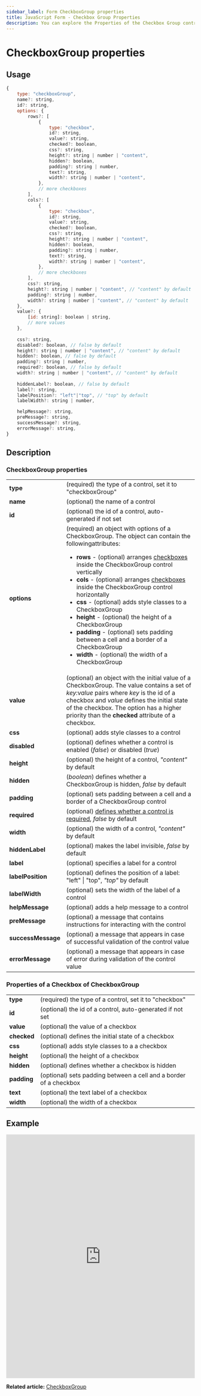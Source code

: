 ```yaml
---
sidebar_label: Form CheckboxGroup properties
title: JavaScript Form - Checkbox Group Properties 
description: You can explore the Properties of the Checkbox Group control of Form in the documentation of the DHTMLX JavaScript UI library. Browse developer guides and API reference, try out code examples and live demos, and download a free 30-day evaluation version of DHTMLX Suite.
---
```


# CheckboxGroup properties

## Usage

~~~js
{
    type: "checkboxGroup",
    name?: string,
    id?: string,
    options: {
        rows?: [
            {
                type: "checkbox",
                id?: string,
                value?: string,
                checked?: boolean, 
                css?: string,
                height?: string | number | "content",
                hidden?: boolean,
                padding?: string | number,
                text?: string,
                width?: string | number | "content",
            },
            // more checkboxes
        ],
        cols?: [
            {
                type: "checkbox",
                id?: string,
                value?: string,
                checked?: boolean,
                css?: string,
                height?: string | number | "content",
                hidden?: boolean,
                padding?: string | number,
                text?: string,
                width?: string | number | "content",
            },
            // more checkboxes
        ],
        css?: string,
        height?: string | number | "content", // "content" by default
        padding?: string | number, 
        width?: string | number | "content", // "content" by default
    },
    value?: {
        [id: string]: boolean | string,
        // more values
    },
    
    css?: string,
    disabled?: boolean, // false by default
    height?: string | number | "content", // "content" by default
    hidden?: boolean, // false by default
    padding?: string | number,
    required?: boolean, // false by default
    width?: string | number | "content", // "content" by default
    
    hiddenLabel?: boolean, // false by default
    label?: string,
    labelPosition?: "left"|"top", // "top" by default
    labelWidth?: string | number,

    helpMessage?: string,
    preMessage?: string,
    successMessage?: string,
    errorMessage?: string,
}
~~~

## Description

### CheckboxGroup properties

<table>
    <tbody>
        <tr>
            <td><b>type</b></td>
            <td>(required) the type of a control, set it to "checkboxGroup"</td>
        </tr>
        <tr>
            <td><b>name</b></td>
            <td>(optional) the name of a control</td>
        </tr>
        <tr>
            <td><b>id</b></td>
            <td>(optional) the id of a control, auto-generated if not set</td>
        </tr>
        <tr>
            <td><b>options</b></td>
            <td>(required) an object with options of a CheckboxGroup. The object can contain the followingattributes:<ul><li><b>rows</b> - (optional) arranges <a href="../../../../form/api/checkbox_group/api_checkboxgroup_properties/#properties-of-a-checkbox-of-checkboxgroup">checkboxes</a> inside the CheckboxGroup control vertically</li><li><b>cols</b> - (optional) arranges <a href="../../../../form/api/checkbox_group/api_checkboxgroup_properties/#properties-of-a-checkbox-of-checkboxgroup">checkboxes</a> inside the CheckboxGroup control horizontally</li><li><b>css</b> - (optional) adds style classes to a CheckboxGroup</li><li><b>height</b> - (optional) the height of a CheckboxGroup</li><li><b>padding</b> - (optional) sets padding between a cell and a border of a CheckboxGroup</li><li><b>width</b> - (optional) the width of a CheckboxGroup</li></ul></td>
        </tr>
        <tr>
            <td><b>value</b></td>
            <td>(optional) an object with the initial value of a CheckboxGroup. The value contains a set of <i>key:value</i> pairs where <i>key</i> is the id of a checkbox and <i>value</i> defines the initial state of the checkbox. The option has a higher priority than the <b>checked</b> attribute of a checkbox.</td>
        </tr>
        <tr>
            <td><b>css</b></td>
            <td>(optional) adds style classes to a control</td>
        </tr>
        <tr>
            <td><b>disabled</b></td>
            <td>(optional) defines whether a control is enabled (<i>false</i>) or disabled (<i>true</i>)</td>
        </tr>
        <tr>
            <td><b>height</b></td>
            <td>(optional) the height of a control, <i>"content"</i> by default</td>
        </tr>
        <tr>
            <td><b>hidden</b></td>
            <td>(<i>boolean</i>) defines whether a CheckboxGroup is hidden, <i>false</i> by default </td>
        </tr>
        <tr>
            <td><b>padding</b></td>
            <td>(optional) sets padding between a cell and a border of a CheckboxGroup control</td>
        </tr>
        <tr>
            <td><b>required</b></td>
            <td>(optional) <a href="../../../work_with_form/#validating-form">defines whether a control is required</a>, <i>false</i> by default</td>
        </tr>
        <tr>
            <td><b>width</b></td>
            <td>(optional) the width of a control, <i>"content"</i> by default</td>
        </tr>
        <tr>
            <td><b>hiddenLabel</b></td>
            <td>(optional) makes the label invisible, <i>false</i> by default</td>
        </tr>
        <tr>
            <td><b>label</b></td>
            <td>(optional) specifies a label for a control</td>
        </tr>
        <tr>
            <td><b>labelPosition</b></td>
            <td>(optional) defines the position of a label: "left" | "top", <i>"top"</i> by default</td>
        </tr>
        <tr>
            <td><b>labelWidth</b></td>
            <td>(optional) sets the width of the label of a control</td>
        </tr>
        <tr>
            <td><b>helpMessage</b></td>
            <td>(optional) adds a help message to a control</td>
        </tr>
        <tr>
            <td><b>preMessage</b></td>
            <td>(optional) a message that contains instructions for interacting with the control</td>
        </tr>
        <tr>
            <td><b>successMessage</b></td>
            <td>(optional) a message that appears in case of successful validation of the control value</td>
        </tr>
        <tr>
            <td><b>errorMessage</b></td>
            <td>(optional) a message that appears in case of error during validation of the control value</td>
        </tr>
    </tbody>
</table>

### Properties of a Checkbox of CheckboxGroup

<table>
    <tbody>
        <tr>
            <td><b>type</b></td>
            <td>(required) the type of a control, set it to "checkbox"</td>
        </tr>
        <tr>
            <td><b>id</b></td>
            <td>(optional) the id of a control, auto-generated if not set</td>
        </tr>
        <tr>
            <td><b>value</b></td>
            <td>(optional) the value of a checkbox</td>
        </tr>
        <tr>
            <td><b>checked</b></td>
            <td>(optional) defines the initial state of a checkbox</td>
        </tr>
        <tr>
            <td><b>css</b></td>
            <td>(optional) adds style classes to a a checkbox</td>
        </tr>
        <tr>
            <td><b>height</b></td>
            <td>(optional) the height of a checkbox</td>
        </tr>
        <tr>
            <td><b>hidden</b></td>
            <td>(optional) defines whether a checkbox is hidden</td>
        </tr>
        <tr>
            <td><b>padding</b></td>
            <td>(optional) sets padding between a cell and a border of a checkbox</td>
        </tr>
        <tr>
            <td><b>text</b></td>
            <td>(optional) the text label of a checkbox</td>
        </tr>
        <tr>
            <td><b>width</b></td>
            <td>(optional) the width of a checkbox</td>
        </tr>
    </tbody>
</table>

## Example

<iframe src="https://snippet.dhtmlx.com/p89u4ovb?mode=js" frameborder="0" class="snippet_iframe" width="100%" height="650"></iframe>

**Related article:** [CheckboxGroup](form/checkboxgroup.md)

